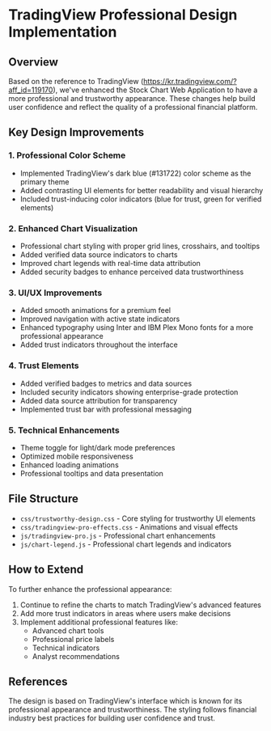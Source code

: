 # TradingView Professional Design Implementation

## Overview
Based on the reference to TradingView (https://kr.tradingview.com/?aff_id=119170), we've enhanced the Stock Chart Web Application to have a more professional and trustworthy appearance. These changes help build user confidence and reflect the quality of a professional financial platform.

## Key Design Improvements

### 1. Professional Color Scheme
- Implemented TradingView's dark blue (#131722) color scheme as the primary theme
- Added contrasting UI elements for better readability and visual hierarchy
- Included trust-inducing color indicators (blue for trust, green for verified elements)

### 2. Enhanced Chart Visualization
- Professional chart styling with proper grid lines, crosshairs, and tooltips
- Added verified data source indicators to charts
- Improved chart legends with real-time data attribution
- Added security badges to enhance perceived data trustworthiness

### 3. UI/UX Improvements
- Added smooth animations for a premium feel
- Improved navigation with active state indicators
- Enhanced typography using Inter and IBM Plex Mono fonts for a more professional appearance
- Added trust indicators throughout the interface

### 4. Trust Elements
- Added verified badges to metrics and data sources
- Included security indicators showing enterprise-grade protection
- Added data source attribution for transparency
- Implemented trust bar with professional messaging

### 5. Technical Enhancements
- Theme toggle for light/dark mode preferences
- Optimized mobile responsiveness
- Enhanced loading animations
- Professional tooltips and data presentation

## File Structure
- `css/trustworthy-design.css` - Core styling for trustworthy UI elements
- `css/tradingview-pro-effects.css` - Animations and visual effects
- `js/tradingview-pro.js` - Professional chart enhancements
- `js/chart-legend.js` - Professional chart legends and indicators

## How to Extend
To further enhance the professional appearance:

1. Continue to refine the charts to match TradingView's advanced features
2. Add more trust indicators in areas where users make decisions
3. Implement additional professional features like:
   - Advanced chart tools
   - Professional price labels
   - Technical indicators
   - Analyst recommendations

## References
The design is based on TradingView's interface which is known for its professional appearance and trustworthiness. The styling follows financial industry best practices for building user confidence and trust.
